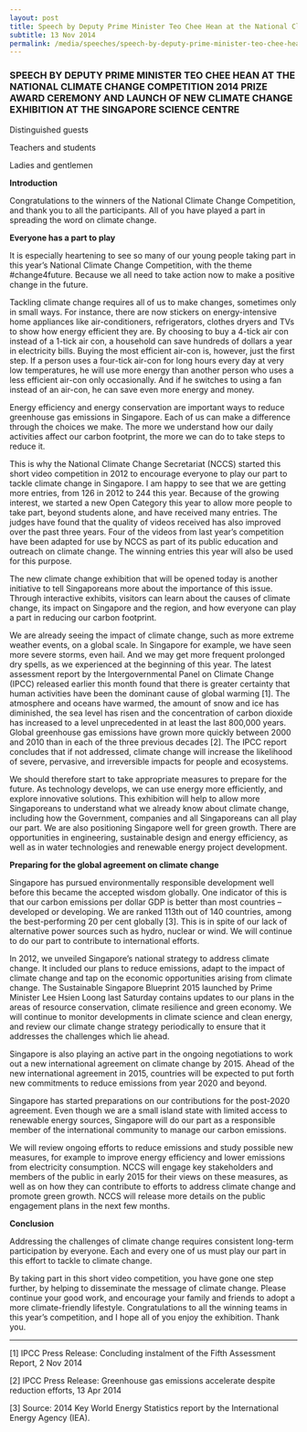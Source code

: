 ```yaml
---
layout: post
title: Speech by Deputy Prime Minister Teo Chee Hean at the National Climate Change Competition 2014 Prize Award Ceremony and launch of new climate change exhibition at the Singapore Science Centre
subtitle: 13 Nov 2014
permalink: /media/speeches/speech-by-deputy-prime-minister-teo-chee-hean-at-the-national-climate-change-competition-2014-prize-award-ceremony
---
```


### SPEECH BY DEPUTY PRIME MINISTER TEO CHEE HEAN AT THE NATIONAL CLIMATE CHANGE COMPETITION 2014 PRIZE AWARD CEREMONY AND LAUNCH OF NEW CLIMATE CHANGE EXHIBITION AT THE SINGAPORE SCIENCE CENTRE

Distinguished guests

Teachers and students

Ladies and gentlemen

**Introduction**

Congratulations to the winners of the National Climate Change Competition, and thank you to all the participants. All of you have played a part in spreading the word on climate change.

**Everyone has a part to play**

It is especially heartening to see so many of our young people taking part in this year’s National Climate Change Competition, with the theme #change4future. Because we all need to take action now to make a positive change in the future.

Tackling climate change requires all of us to make changes, sometimes only in small ways. For instance, there are now stickers on energy-intensive home appliances like air-conditioners, refrigerators, clothes dryers and TVs to show how energy efficient they are. By choosing to buy a 4-tick air con instead of a 1-tick air con, a household can save hundreds of dollars a year in electricity bills. Buying the most efficient air-con is, however, just the first step. If a person uses a four-tick air-con for long hours every day at very low temperatures, he will use more energy than another person who uses a less efficient air-con only occasionally. And if he switches to using a fan instead of an air-con, he can save even more energy and money.

Energy efficiency and energy conservation are important ways to reduce greenhouse gas emissions in Singapore. Each of us can make a difference through the choices we make. The more we understand how our daily activities affect our carbon footprint, the more we can do to take steps to reduce it.

This is why the National Climate Change Secretariat (NCCS) started this short video competition in 2012 to encourage everyone to play our part to tackle climate change in Singapore. I am happy to see that we are getting more entries, from 126 in 2012 to 244 this year. Because of the growing interest, we started a new Open Category this year to allow more people to take part, beyond students alone, and have received many entries. The judges have found that the quality of videos received has also improved over the past three years. Four of the videos from last year’s competition have been adapted for use by NCCS as part of its public education and outreach on climate change. The winning entries this year will also be used for this purpose.

The new climate change exhibition that will be opened today is another initiative to tell Singaporeans more about the importance of this issue. Through interactive exhibits, visitors can learn about the causes of climate change, its impact on Singapore and the region, and how everyone can play a part in reducing our carbon footprint.

We are already seeing the impact of climate change, such as more extreme weather events, on a global scale. In Singapore for example, we have seen more severe storms, even hail. And we may get more frequent prolonged dry spells, as we experienced at the beginning of this year. The latest assessment report by the Intergovernmental Panel on Climate Change (IPCC) released earlier this month found that there is greater certainty that human activities have been the dominant cause of global warming [1]. The atmosphere and oceans have warmed, the amount of snow and ice has diminished, the sea level has risen and the concentration of carbon dioxide has increased to a level unprecedented in at least the last 800,000 years. Global greenhouse gas emissions have grown more quickly between 2000 and 2010 than in each of the three previous decades [2]. The IPCC report concludes that if not addressed, climate change will increase the likelihood of severe, pervasive, and irreversible impacts for people and ecosystems.

We should therefore start to take appropriate measures to prepare for the future. As technology develops, we can use energy more efficiently, and explore innovative solutions. This exhibition will help to allow more Singaporeans to understand what we already know about climate change, including how the Government, companies and all Singaporeans can all play our part. We are also positioning Singapore well for green growth. There are opportunities in engineering, sustainable design and energy efficiency, as well as in water technologies and renewable energy project development.

**Preparing for the global agreement on climate change**

Singapore has pursued environmentally responsible development well before this became the accepted wisdom globally. One indicator of this is that our carbon emissions per dollar GDP is better than most countries – developed or developing. We are ranked 113th out of 140 countries, among the best-performing 20 per cent globally [3]. This is in spite of our lack of alternative power sources such as hydro, nuclear or wind. We will continue to do our part to contribute to international efforts.

In 2012, we unveiled Singapore’s national strategy to address climate change. It included our plans to reduce emissions, adapt to the impact of climate change and tap on the economic opportunities arising from climate change. The Sustainable Singapore Blueprint 2015 launched by Prime Minister Lee Hsien Loong last Saturday contains updates to our plans in the areas of resource conservation, climate resilience and green economy. We will continue to monitor developments in climate science and clean energy, and review our climate change strategy periodically to ensure that it addresses the challenges which lie ahead.

Singapore is also playing an active part in the ongoing negotiations to work out a new international agreement on climate change by 2015. Ahead of the new international agreement in 2015, countries will be expected to put forth new commitments to reduce emissions from year 2020 and beyond.

Singapore has started preparations on our contributions for the post-2020 agreement. Even though we are a small island state with limited access to renewable energy sources, Singapore will do our part as a responsible member of the international community to manage our carbon emissions.

We will review ongoing efforts to reduce emissions and study possible new measures, for example to improve energy efficiency and lower emissions from electricity consumption. NCCS will engage key stakeholders and members of the public in early 2015 for their views on these measures, as well as on how they can contribute to efforts to address climate change and promote green growth. NCCS will release more details on the public engagement plans in the next few months.

**Conclusion**

Addressing the challenges of climate change requires consistent long-term participation by everyone. Each and every one of us must play our part in this effort to tackle to climate change.

By taking part in this short video competition, you have gone one step further, by helping to disseminate the message of climate change. Please continue your good work, and encourage your family and friends to adopt a more climate-friendly lifestyle. Congratulations to all the winning teams in this year’s competition, and I hope all of you enjoy the exhibition. Thank you.

___

[1] IPCC Press Release: Concluding instalment of the Fifth Assessment Report, 2 Nov 2014

[2] IPCC Press Release: Greenhouse gas emissions accelerate despite reduction efforts, 13 Apr 2014

[3] Source: 2014 Key World Energy Statistics report by the International Energy Agency (IEA).